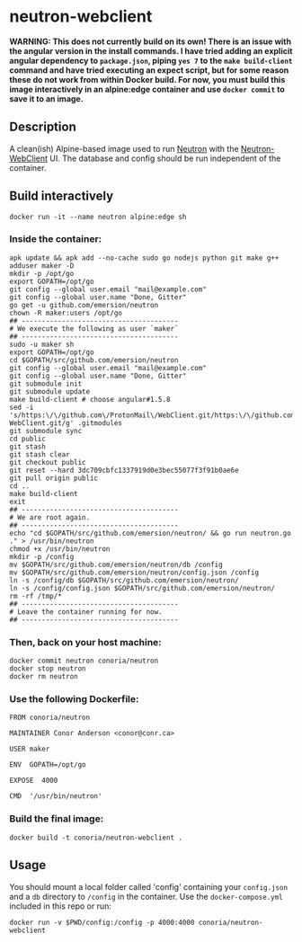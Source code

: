 # neutron-webclient

__WARNING: This does not currently build on its own! There is an issue with the angular version in the install commands. I have tried adding an explicit angular dependency to `package.json`, piping `yes 7` to the `make build-client` command and have tried executing an expect script, but for some reason these do not work from within Docker build. For now, you must build this image interactively in an alpine:edge container and use `docker commit` to save it to an image.__

## Description

A clean(ish) Alpine-based image used to run [Neutron](https://github.com/emersion/neutron) with the [Neutron-WebClient](https://github.com/vpapadopou/Neutron-WebClient) UI. The database and config should be run independent of the container.

## Build interactively
```
docker run -it --name neutron alpine:edge sh
```
### Inside the container:
```
apk update && apk add --no-cache sudo go nodejs python git make g++
adduser maker -D
mkdir -p /opt/go
export GOPATH=/opt/go
git config --global user.email "mail@example.com"
git config --global user.name "Done, Gitter" 
go get -u github.com/emersion/neutron
chown -R maker:users /opt/go
## ---------------------------------------
# We execute the following as user `maker`
## ---------------------------------------
sudo -u maker sh
export GOPATH=/opt/go
cd $GOPATH/src/github.com/emersion/neutron
git config --global user.email "mail@example.com"
git config --global user.name "Done, Gitter"
git submodule init
git submodule update
make build-client # choose angular#1.5.8
sed -i 's/https:\/\/github.com\/ProtonMail\/WebClient.git/https:\/\/github.com\/vpapadopou\/Neutron-WebClient.git/g' .gitmodules
git submodule sync
cd public
git stash
git stash clear
git checkout public
git reset --hard 3dc709cbfc1337919d0e3bec55077f3f91b0ae6e
git pull origin public
cd ..
make build-client
exit
## ---------------------------------------
# We are root again.
## ---------------------------------------
echo "cd $GOPATH/src/github.com/emersion/neutron/ && go run neutron.go ." > /usr/bin/neutron
chmod +x /usr/bin/neutron
mkdir -p /config
mv $GOPATH/src/github.com/emersion/neutron/db /config
mv $GOPATH/src/github.com/emersion/neutron/config.json /config
ln -s /config/db $GOPATH/src/github.com/emersion/neutron/
ln -s /config/config.json $GOPATH/src/github.com/emersion/neutron/
rm -rf /tmp/*
## ---------------------------------------
# Leave the container running for now.
## ---------------------------------------
```
### Then, back on your host machine:
```
docker commit neutron conoria/neutron
docker stop neutron
docker rm neutron
```
### Use the following Dockerfile:
```
FROM conoria/neutron

MAINTAINER Conor Anderson <conor@conr.ca>

USER maker

ENV  GOPATH=/opt/go

EXPOSE  4000

CMD  '/usr/bin/neutron'
```
### Build the final image:
```
docker build -t conoria/neutron-webclient .
```

## Usage
You should mount a local folder called 'config' containing your `config.json` and a `db` directory to `/config` in the container. Use the `docker-compose.yml` included in this repo or run:
```
docker run -v $PWD/config:/config -p 4000:4000 conoria/neutron-webclient

```
